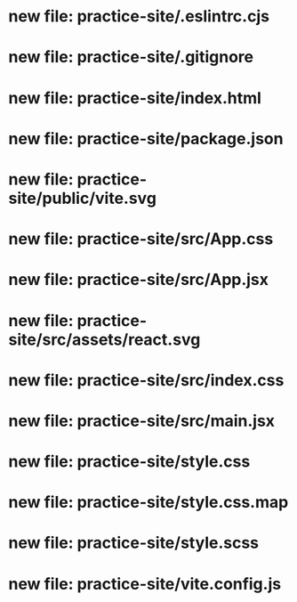 #	new file:   practice-site/.eslintrc.cjs
#	new file:   practice-site/.gitignore
#	new file:   practice-site/index.html
#	new file:   practice-site/package.json
#	new file:   practice-site/public/vite.svg
#	new file:   practice-site/src/App.css
#	new file:   practice-site/src/App.jsx
#	new file:   practice-site/src/assets/react.svg
#	new file:   practice-site/src/index.css
#	new file:   practice-site/src/main.jsx
#	new file:   practice-site/style.css
#	new file:   practice-site/style.css.map
#	new file:   practice-site/style.scss
#	new file:   practice-site/vite.config.js
